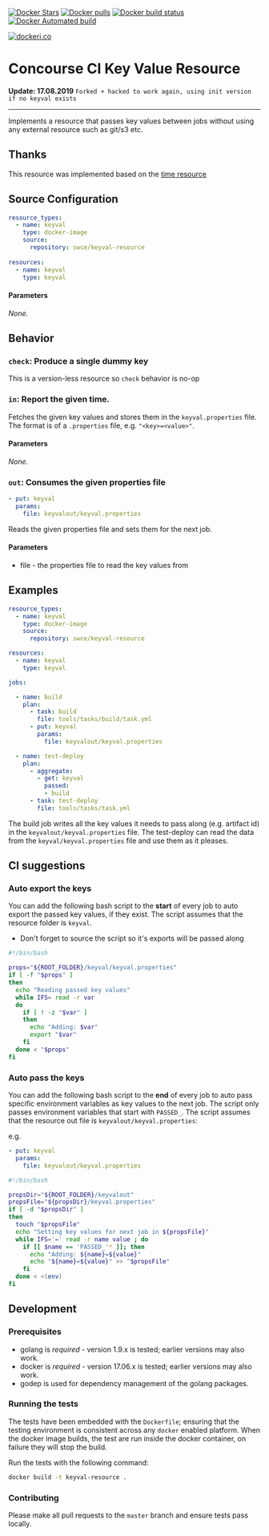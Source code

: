 
[![Docker Stars](https://img.shields.io/docker/stars/gutzel/keyval-resource.svg?style=plastic)](https://registry.hub.docker.com/v2/repositories/gutzel/keyval-resource/stars/count/)
[![Docker pulls](https://img.shields.io/docker/pulls/gutzel/keyval-resource.svg?style=plastic)](https://registry.hub.docker.com/v2/repositories/gutzel/keyval-resource)
[![Docker build status](https://img.shields.io/docker/build/gutzel/keyval-resource.svg)](https://github.com/kc1r74p/keyval-resource)
[![Docker Automated build](https://img.shields.io/docker/automated/swce/keyval-resource.svg)](https://github.com/kc1r74p/keyval-resource)

[![dockeri.co](http://dockeri.co/image/gutzel/keyval-resource)](https://hub.docker.com/r/gutzel/keyval-resource/)

# Concourse CI Key Value Resource

**Update: 17.08.2019**
```Forked + hacked to work again, using init version if no keyval exists```

***************

Implements a resource that passes key values between jobs without using any external resource such as git/s3 etc.

## Thanks

This resource was implemented based on the [time resource](https://github.com/concourse/time-resource)

## Source Configuration

``` YAML
resource_types:
  - name: keyval
    type: docker-image
    source:
      repository: swce/keyval-resource
      
resources:
  - name: keyval
    type: keyval
```

#### Parameters

*None.*

## Behavior

### `check`: Produce a single dummy key

This is a version-less resource so `check` behavior is no-op

### `in`: Report the given time.

Fetches the given key values and stores them in the `keyval.properties` file.
The format is of a `.properties` file, e.g. `"<key>=<value>"`.

#### Parameters

*None.*

### `out`: Consumes the given properties file

``` YAML
- put: keyval
  params:
    file: keyvalout/keyval.properties
```

Reads the given properties file and sets them for the next job.

#### Parameters
- file - the properties file to read the key values from

## Examples

```YAML
resource_types:
  - name: keyval
    type: docker-image
    source:
      repository: swce/keyval-resource

resources:
  - name: keyval
    type: keyval

jobs:

  - name: build
    plan:
      - task: build
        file: tools/tasks/build/task.yml
      - put: keyval
        params:
          file: keyvalout/keyval.properties

  - name: test-deploy
    plan:
      - aggregate:
        - get: keyval
          passed:
          - build
      - task: test-deploy
        file: tools/tasks/task.yml
```

The build job writes all the key values it needs to pass along (e.g. artifact id) in the `keyvalout/keyval.properties` file. 
The test-deploy can read the data from the `keyval/keyval.properties` file and use them as it pleases. 

## CI suggestions

### Auto export the keys

You can add the following bash script to the **start** of every job to auto export the passed key values, if they exist. 
The script assumes that the resource folder is `keyval`. 

* Don't forget to source the script so it's exports will be passed along

```bash
#!/bin/bash

props="${ROOT_FOLDER}/keyval/keyval.properties"
if [ -f "$props" ]
then
  echo "Reading passed key values"
  while IFS= read -r var
  do
    if [ ! -z "$var" ]
    then
      echo "Adding: $var"
      export "$var"
    fi
  done < "$props"
fi

```

### Auto pass the keys

You can add the following bash script to the **end** of every job to auto pass specific environment variables as key values to the next job. 
The script only passes environment variables that start with `PASSED_`. 
The script assumes that the resource out file is `keyvalout/keyval.properties`:

e.g. 
```YAML
- put: keyval
  params:
    file: keyvalout/keyval.properties
``` 

```bash
#!/bin/bash

propsDir="${ROOT_FOLDER}/keyvalout"
propsFile="${propsDir}/keyval.properties"
if [ -d "$propsDir" ]
then
  touch "$propsFile"
  echo "Setting key values for next job in ${propsFile}"
  while IFS='=' read -r name value ; do
    if [[ $name == 'PASSED_'* ]]; then
      echo "Adding: ${name}=${value}"
      echo "${name}=${value}" >> "$propsFile"
    fi
  done < <(env)
fi

```

## Development

### Prerequisites

* golang is *required* - version 1.9.x is tested; earlier versions may also
  work.
* docker is *required* - version 17.06.x is tested; earlier versions may also
  work.
* godep is used for dependency management of the golang packages.

### Running the tests

The tests have been embedded with the `Dockerfile`; ensuring that the testing
environment is consistent across any `docker` enabled platform. When the docker
image builds, the test are run inside the docker container, on failure they
will stop the build.

Run the tests with the following command:

```sh
docker build -t keyval-resource .
```

### Contributing

Please make all pull requests to the `master` branch and ensure tests pass
locally.
